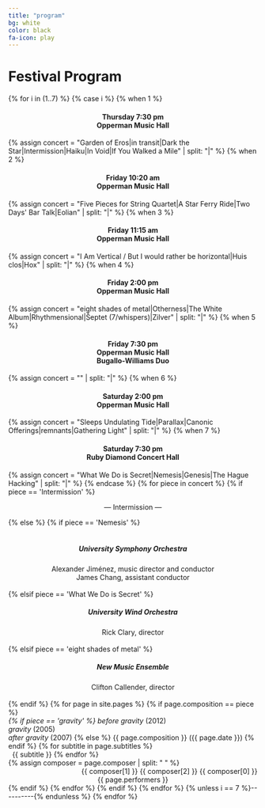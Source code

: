 ```yaml
---
title: "program"
bg: white
color: black
fa-icon: play
---
```

# Festival Program

{% for i in (1..7) %}
  {% case i %}
    {% when 1 %} <div align="center"><h4>Thursday 7:30 pm<br>Opperman Music Hall</h4></div>
      {% assign concert = "Garden of Eros|in transit|Dark the Star|Intermission|Haiku|In Void|If You Walked a Mile" | split: "|" %}
    {% when 2 %} <div align="center"><h4>Friday 10:20 am<br>Opperman Music Hall</h4></div>
      {% assign concert = "Five Pieces for String Quartet|A Star Ferry Ride|Two Days' Bar Talk|Eolian" | split: "|" %}
    {% when 3 %} <div align="center"><h4>Friday 11:15 am<br>Opperman Music Hall</h4></div>
      {% assign concert = "I Am Vertical / But I would rather be horizontal|Huis clos|Hox" | split: "|" %}
    {% when 4 %} <div align="center"><h4>Friday 2:00 pm<br>Opperman Music Hall</h4></div>
      {% assign concert = "eight shades of metal|Otherness|The White Album|Rhythmensional|Šeptet (7/whispers)|Zilver" | split: "|" %}
    {% when 5 %} <div align="center"><h4>Friday 7:30 pm<br>Opperman Music Hall<br>Bugallo-Williams Duo</h4></div>
      {% assign concert = "" | split: "|" %}
    {% when 6 %} <div align="center"><h4>Saturday 2:00 pm<br>Opperman Music Hall</h4></div>
      {% assign concert = "Sleeps Undulating Tide|Parallax|Canonic Offerings|remnants|Gathering Light" | split: "|" %}
    {% when 7 %} <div align="center"><h4>Saturday 7:30 pm<br>Ruby Diamond Concert Hall</h4></div>
      {% assign concert = "What We Do is Secret|Nemesis|Genesis|The Hague Hacking" | split: "|" %}
  {% endcase %}
{% for piece in concert %}
{% if piece == 'Intermission' %}
  <div align="center"><p>&mdash; Intermission &mdash;</p></div>
{% else %}
  {% if piece == 'Nemesis' %}<div align="center"><h5><br>University Symphony Orchestra</h5>Alexander Jiménez, music director and conductor<br>
  	James Chang, assistant conductor<br><br></div>
  {% elsif piece == 'What We Do is Secret' %}<div align="center"><h5>University Wind Orchestra</h5>Rick Clary, director<br><br></div>
  {% elsif piece == 'eight shades of metal' %}<div align="center"><h5>New Music Ensemble</h5>Clifton Callender, director<br><br></div>
  {% endif %}
  {% for page in site.pages %}
  {% if page.composition == piece %}
  <div class="container">
    <div class="small-offset row">
      <div class="title column">
        <span style="font-style:italic">
        {% if piece == 'gravity' %}
          before gravity</span> (2012)<br><span style="font-style:italic">gravity</span> (2005)<br><span style="font-style:italic">after gravity</span> (2007)
        {% else %}
          {{ page.composition }}</span> ({{ page.date }})
        {% endif %}
        {% for subtitle in page.subtitles %}
          <br>&nbsp;&nbsp;{{ subtitle }}
        {% endfor %}
      </div>
      {% assign composer = page.composer | split: " " %}
      <div class="composer column" align="right">{{ composer[1] }} {{ composer[2] }} {{ composer[0] }}</div>
    </div>
    <div class="medium-offset row">
    <div class="performer column" align="center">{{ page.performers }}</div>
    </div>
  </div>
  {% endif %}
  {% endfor %}
{% endif %}
{% endfor %}
 {% unless i == 7 %}----------{% endunless %}
{% endfor %}